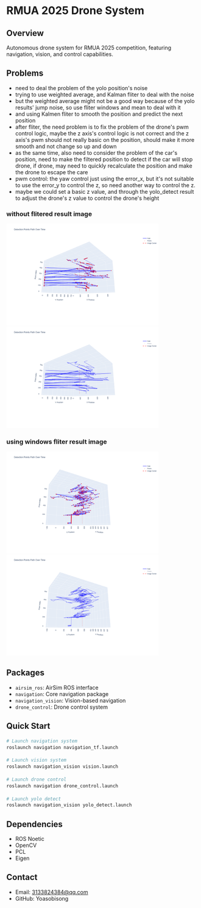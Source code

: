 # RMUA 2025 Drone System

## Overview
Autonomous drone system for RMUA 2025 competition, featuring navigation, vision, and control capabilities.

## Problems
- need to deal the problem of the yolo position's noise
- trying to use weighted average, and Kalman fliter to deal with the noise
- but the weighted average might not be a good way because of the yolo results' jump noise, so use fliter windows and mean to deal with it
- and using Kalmen fliter to smooth the position and predict the next position
- after fliter, the need problem is to fix the problem of the drone's pwm control logic, maybe the z axis's control logic is not correct and the z axis's pwm should not really basic on the position, should make it more smooth and not change so up and down
- as the same time, also need to consider the problem of the car's position, need to make the filtered position to detect if the car will stop drone, if drone, may need to quickly recalculate the position and make the drone to escape the care
- pwm control: the yaw control just using the error_x, but it's not suitable to use the error_y to control the z, so need another way to control the z.
- maybe we could set a basic z value, and through the yolo_detect result to adjust the drone's z value to control the drone's height

### without flitered result image
<img src="drone_ws/src/navigation_vision/position_fliter/both.png" width="400">
<img src="drone_ws/src/navigation_vision/position_fliter/path.png" width="400">

### using windows fliter result image  
<img src="drone_ws/src/navigation_vision/position_fliter/windows_both.png" width="400">
<img src="drone_ws/src/navigation_vision/position_fliter/windows_path.png" width="400">

## Packages
- `airsim_ros`: AirSim ROS interface
- `navigation`: Core navigation package
- `navigation_vision`: Vision-based navigation
- `drone_control`: Drone control system 

## Quick Start
```bash
# Launch navigation system
roslaunch navigation navigation_tf.launch

# Launch vision system
roslaunch navigation_vision vision.launch

# Launch drone control
roslaunch navigation drone_control.launch

# Launch yolo detect
roslaunch navigation_vision yolo_detect.launch
```

## Dependencies
- ROS Noetic
- OpenCV
- PCL
- Eigen

## Contact
- Email: 3133824384@qq.com
- GitHub: Yoasobisong